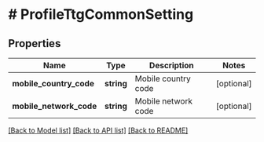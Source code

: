 # # ProfileTtgCommonSetting

## Properties

Name | Type | Description | Notes
------------ | ------------- | ------------- | -------------
**mobile_country_code** | **string** | Mobile country code | [optional]
**mobile_network_code** | **string** | Mobile network code | [optional]

[[Back to Model list]](../../README.md#models) [[Back to API list]](../../README.md#endpoints) [[Back to README]](../../README.md)
